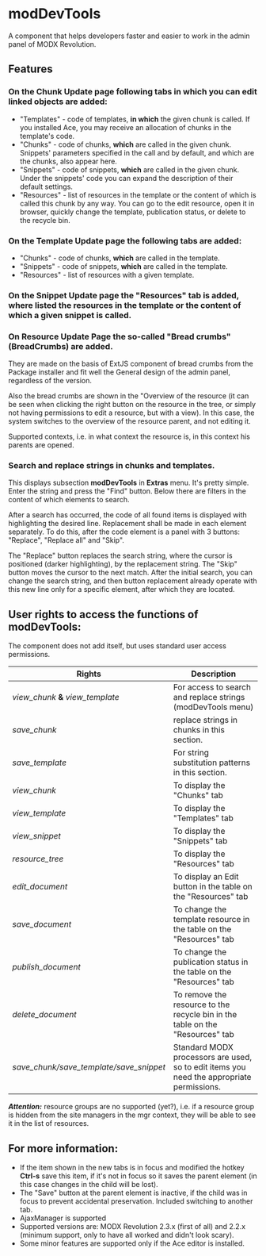 # modDevTools

A component that helps developers faster and easier to work in the admin panel of MODX Revolution.

## Features

### On the Chunk Update page following tabs in which you can edit linked objects are added:

* "Templates" - code of templates, **in which** the given chunk is called. If you installed Ace, you may receive an allocation of chunks in the template's code.
* "Chunks" - code of chunks, **which** are called in the given chunk. Snippets' parameters specified in the call and by default, and which are the chunks, also appear here.
* "Snippets" - code of snippets, **which** are called in the given chunk. Under the snippets' code you can expand the description of their default settings.
* "Resources" - list of resources in the template or the content of which is called this chunk by any way. You can go to the edit resource, open it in browser, quickly change the template, publication status, or delete to the recycle bin.

### On the Template Update page the following tabs are added:

* "Chunks" - code of chunks, **which** are called in the template.
* "Snippets" - code of snippets, **which** are called in the template.
* "Resources" - list of resources with a given template.

### On the Snippet Update page the "Resources" tab is added, where listed the resources in the template or the content of which a given snippet is called.

### On Resource Update Page the so-called "Bread crumbs" (BreadCrumbs) are added.

They are made on the basis of ExtJS component of bread crumbs from the Package installer and fit well the General design of the admin panel, regardless of the version.

Also the bread crumbs are shown in the "Overview of the resource (it can be seen when clicking the right button on the resource in the tree, or simply not having permissions to edit a resource, but with a view). In this case, the system switches to the overview of the resource parent, and not editing it.

Supported contexts, i.e. in what context the resource is, in this context his parents are opened.

### Search and replace strings in chunks and templates.

This displays subsection **modDevTools** in **Extras** menu. It's pretty simple. Enter the string and press the "Find" button. Below there are filters in the content of which elements to search.

After a search has occurred, the code of all found items is displayed with highlighting the desired line. Replacement shall be made in each element separately. To do this, after the code element is a panel with 3 buttons: "Replace", "Replace all" and "Skip".

The "Replace" button replaces the search string, where the cursor is positioned (darker highlighting), by the replacement string. The "Skip" button moves the cursor to the next match. After the initial search, you can change the search string, and then button replacement already operate with this new line only for a specific element, after which they are located.

## User rights to access the functions of modDevTools:
The component does not add itself, but uses standard user access permissions.

Rights                                  | Description
----------------------------------------|------------------------------------------------------------------------------------------
*view_chunk* **&** *view_template*      | For access to search and replace strings (modDevTools menu)
*save_chunk*                            | replace strings in chunks in this section.
*save_template*                         | For string substitution patterns in this section.
*view_chunk*                            | To display the "Chunks" tab
*view_template*                         | To display the "Templates" tab
*view_snippet*                          | To display the "Snippets" tab
*resource_tree*                         | To display the "Resources" tab
*edit_document*                         | To display an Edit button in the table on the "Resources" tab
*save_document*                         | To change the template resource in the table on the "Resources" tab
*publish_document*                      | To change the publication status in the table on the "Resources" tab
*delete_document*                       | To remove the resource to the recycle bin in the table on the "Resources" tab
*save_chunk/save_template/save_snippet* | Standard MODX processors are used, so to edit items you need the appropriate permissions.

***Attention:*** resource groups are no supported (yet?), i.e. if a resource group is hidden from the site managers in the mgr context, they will be able to see it in the list of resources.

## For more information:

* If the item shown in the new tabs is in focus and modified the hotkey **Ctrl-s** save this item, if it's not in focus so it saves the parent element (in this case changes in the child will be lost).
* The "Save" button at the parent element is inactive, if the child was in focus to prevent accidental preservation. Included switching to another tab.
* AjaxManager is supported
* Supported versions are: MODX Revolution 2.3.x (first of all) and 2.2.x (minimum support, only to have all worked and didn't look scary).
* Some minor features are supported only if the Ace editor is installed.